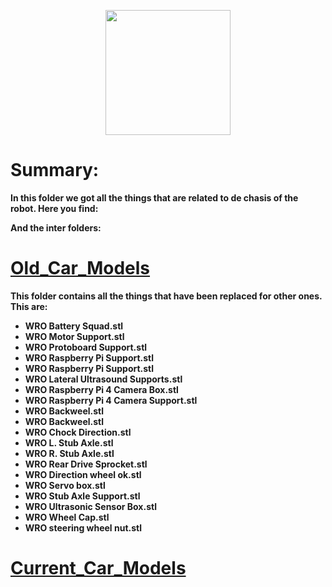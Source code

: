 <p align="center">
  <img width="200" height="200" src="https://github.com/Ploirad/WRO-2024-ArduMASTERS/assets/148375115/122c7233-1e41-4727-894d-9d810f12458b">
</p>


<b>
<h1>Summary:
  </h1><b/>

In this folder we got all the things that are related to de chasis of the robot.
Here you find:


And the inter folders:
# [Old_Car_Models](https://github.com/Ploirad/WRO-2024-ArduMASTERS/tree/main/models/Old_Car_Models)
  This folder contains all the things that have been replaced for other ones. This are:
  - WRO Battery Squad.stl
  - WRO Motor Support.stl
  - WRO Protoboard Support.stl
  - WRO Raspberry Pi Support.stl
  - WRO Raspberry Pi Support.stl
  - WRO Lateral Ultrasound Supports.stl
  - WRO Raspberry Pi 4 Camera Box.stl
  - WRO Raspberry Pi 4 Camera Support.stl
  - WRO Backweel.stl
  - WRO Backweel.stl
  - WRO Chock Direction.stl
  - WRO L. Stub Axle.stl
  - WRO R. Stub Axle.stl
  - WRO Rear Drive Sprocket.stl
  - WRO Direction wheel ok.stl
  - WRO Servo box.stl
  - WRO Stub Axle Support.stl
  - WRO Ultrasonic Sensor Box.stl
  - WRO Wheel Cap.stl
  - WRO steering wheel nut.stl
# [Current_Car_Models](https://github.com/Ploirad/WRO-2024-ArduMASTERS/tree/main/models/Current_Car_Models)
